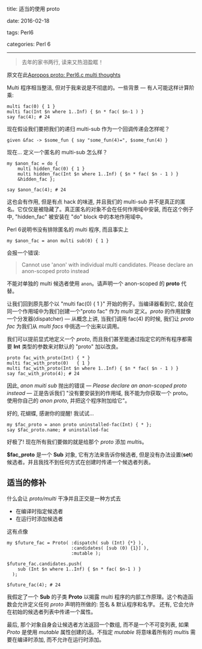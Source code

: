 title:  适当的使用 proto

date: 2016-02-18

tags: Perl6

categories: Perl 6

---

<blockquote class='blockquote-center'>去年的家书两行, 读来又热泪盈眶！</blockquote>

原文在此[Apropos proto: Perl6.c multi thoughts](http://blogs.perl.org/users/yary/2016/02/apropos-proto-perl6c-multi-thoughts.html)

Multi 程序相当整洁, 但对于我来说是不彻底的。一些背景 — 有人可能这样计算阶乘:

``` perl6
multi fac(0) { 1 }
multi fac(Int $n where 1..Inf) { $n * fac( $n-1 ) }
say fac(4); # 24
```

现在假设我们要把我们的递归 multi-sub 作为一个回调传递会怎样呢？

``` perl6
given &fac -> $some_fun { say "some_fun(4)=", $some_fun(4) }
```

现在... 定义一个匿名的 multi-sub 怎么样？

``` perl6
my $anon_fac = do {
    multi hidden_fac(0) { 1 }
    multi hidden_fac(Int $n where 1..Inf) { $n * fac( $n - 1 ) }
    &hidden_fac };
   
say $anon_fac(4); # 24
```

这也会有作用, 但是有点 hack 的味道, 并且我们的 multi-sub 并不是真正的匿名。它仅仅是被隐藏了。真正匿名的对象不会在任何作用域中安装, 而在这个例子中, "hidden_fac" 被安装在 "do" block 中的本地作用域中。

Perl 6说明书没有排除匿名的 multi 程序, 而且事实上

``` perl6
my $anon_fac = anon multi sub(0) { 1 }
```

会报一个错误:

> Cannot use 'anon' with individual multi candidates. Please declare an anon-scoped proto instead

不能对单独的 multi 候选者使用 `anon`。请声明一个 anon-scoped 的 **proto** 代替。

让我们回到原先那个以 "multi fac(0) { 1 }" 开始的例子。当编译器看到它, 就会在同一个作用域中为我们创建一个"proto fac" 作为 *multi* 定义。*proto* 的作用就像一个分发器(dispatcher) — 从概念上讲, 当我们调用 fac(4) 的时候, 我们让 *proto fac* 为我们从 *multi facs* 中挑选一个出来以调用。

我们可以提前显式地定义一个 *proto*, 而且我们甚至能通过指定它的所有程序都需要 **Int** 类型的参数来对默认的 "proto" 加以改良。

``` perl6
proto fac_with_proto(Int) { * }
multi fac_with_proto(0)   { 1 }
multi fac_with_proto(Int $n where 1..Inf) { $n * fac( $n - 1 ) }
say fac_with_proto(4); # 24
```

因此, *anon muiti sub* 抛出的错误 — *Please declare an anon-scoped proto instead* — 正是告诉我们 "没有要安装到的作用域, 我不能为你获取一个 proto。 使用你自己的 *anon proto*, 并把这个程序附加给它"。

好的, 花蝴蝶, 感谢你的提醒! 我试试...

``` perl6
my $fac_proto = anon proto uninstalled-fac(Int) { * };
say $fac_proto.name; # uninstalled-fac
```

好极了! 现在所有我们要做的就是给那个 *proto* 添加 *multi*s。

**$fac_proto** 是一个 **Sub** 对象, 它有方法来告诉你候选者, 但是没有办法设置(**set**) 候选者。并且我找不到任何方式在创建时传递一个候选者列表。

## 适当的修补

什么会让 *proto/multi* 干净并且正交是一种方式去

- 在编译时指定候选者
- 在运行时添加候选者

这有点像

``` perl6
my $future_fac = Proto( :dispatch( sub (Int) {*} ),
                        :candidates( [sub (0) {1}] ),
                        :mutable );

$future_fac.candidates.push(
    sub (Int $n where 1..Inf) { $n * fac( $n-1 ) }
  );

$future_fac(4); # 24
```

我假定了一个 **Sub** 的子类 **Proto** 以揭露 multi 程序的内部工作原理。这个构造函数会允许定义任何 *proto* 声明符所做的: 签名 & 默认程序和名字。 还有, 它会允许在初始的候选者列表中传递一个属性。

最后, 那个对象自身会让候选者方法返回一个数组, 而不是一个不可变列表, 如果 *Proto* 是使用 *mutable* 属性创建的话。不指定 *mutable* 将意味着所有的 *multi*s 需要在编译时添加, 而不允许在运行时添加。

